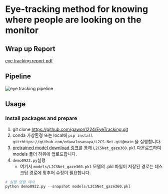 # Eye-tracking method for knowing where people are looking on the monitor
## Wrap up Report
[eye tracking report.pdf](https://github.com/user-attachments/files/17470304/eye.tracking.report.pdf)

## Pipeline
![eye tracking pipeline](https://github.com/user-attachments/assets/2ff796d5-0ff7-4f22-b6f0-9455c1d725ce)

## Usage
### Install packages and prepare 
1. git clone https://github.com/gawon1224/EyeTracking.git
2. conda 가상환경 또는 local에 `pip install git+https://github.com/edavalosanaya/L2CS-Net.git@main` 을 실행합니다.
3. [pretrained model download 링크](https://drive.google.com/drive/folders/17p6ORr-JQJcw-eYtG2WGNiuS_qVKwdWd)를 통해 `L2CSNet_gaze360.pkl` 다운로드하여 models 폴더 하위에 업로드합니다.
4. `demo0922.py`실행
    - 여기서 `models/L2CSNet_gaze360.pkl` 모델의 .pkl 파일이 저장된 경로는 데스크탑 경로에 맞추어 수정이 필요합니다.
```python
# 실행 명령 예시
python demo0922.py --snapshot models/L2CSNet_gaze360.pkl
```
